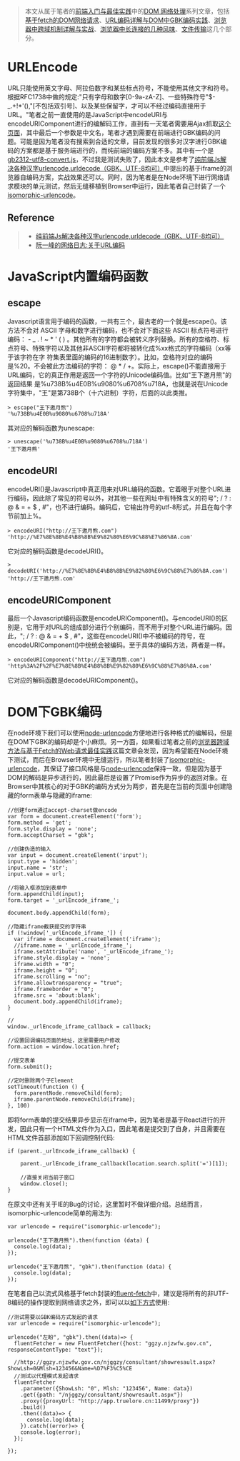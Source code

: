 

> 本文从属于笔者的[前端入门与最佳实践](https://github.com/wxyyxc1992/Web-Frontend-Introduction-And-Best-Practices)中的[DOM 网络处理]()系列文章，包括[基于fetch的DOM网络请求]()、[URL编码详解与DOM中GBK编码实践]()、[浏览器中跨域机制详解与实战]()、[浏览器中长连接的几种风味]()、[文件传输]()这几个部分。

# URLEncode

URL只能使用英文字母、阿拉伯数字和某些标点符号，不能使用其他文字和符号。根据RFC1738中做的规定:"只有字母和数字[0-9a-zA-Z]、一些特殊符号"$-_.+!*'(),"[不包括双引号]、以及某些保留字，才可以不经过编码直接用于URL。"笔者之前一直使用的是JavaScript中encodeURI与encodeURIComponent进行的编解码工作，直到有一天笔者需要用Ajax抓取[这个页面](http://ggzy.njzwfw.gov.cn/njggzy/consultant/showresault.aspx?ShowLsh=0&Mlsh=123456&Name=%D7%F3%C5%CE)，其中最后一个参数是中文名，笔者才遇到需要在前端进行GBK编码的问题。可能是因为笔者没有搜索到合适的文章，目前发现的很多对汉字进行GBK编码的方案都是基于服务端进行的，而纯前端的编码方案不多。其中有一个是[gb2312-utf8-convert.js](https://gist.github.com/19317362/a1d8e40bfb6587463d4d)，不过我是测试失败了，因此本文是参考了[纯前端Js解决各种汉字urlencode,urldecode（GBK、UTF-8均可）](http://zcw.me/blogwp/front-end-urldecode-gbk/)中提出的基于iframe的浏览器自编码方案，实战效果还可以。同时，因为笔者是在Node环境下进行网络请求模块的单元测试，然后无缝移植到Browser中运行，因此笔者自己封装了一个[isomorphic-urlencode](https://github.com/wxyyxc1992/Web-Frontend-Introduction-And-Best-Practices/tree/master/dom/network/HTTPClient/isomorphic-urlencode)。

## Reference
> - [纯前端Js解决各种汉字urlencode,urldecode（GBK、UTF-8均可）](http://zcw.me/blogwp/front-end-urldecode-gbk/)
> - [阮一峰的网络日志:关于URL编码](http://www.ruanyifeng.com/blog/2010/02/url_encoding.html)



# JavaScript内置编码函数

## escape
Javascript语言用于编码的函数，一共有三个，最古老的一个就是escape()。该方法不会对 ASCII 字母和数字进行编码，也不会对下面这些 ASCII 标点符号进行编码： - _ . ! ~ * ' ( ) 。其他所有的字符都会被转义序列替换。所有的空格符、标点符号、特殊字符以及其他非ASCII字符都将被转化成%xx格式的字符编码（xx等于该字符在字 符集表里面的编码的16进制数字）。比如，空格符对应的编码是%20。不会被此方法编码的字符： @ * / +。实际上，escape()不能直接用于URL编码，它的真正作用是返回一个字符的Unicode编码值。比如"王下邀月熊"的返回结果 是%u738B%u4E0B%u9080%u6708%u718A，也就是说在Unicode字符集中，"王"是第738B个（十六进制）字符，后面的以此类推。
```
> escape("王下邀月熊")
'%u738B%u4E0B%u9080%u6708%u718A'
```
其对应的解码函数为unescape:
```
> unescape('%u738B%u4E0B%u9080%u6708%u718A')
'王下邀月熊'
```
## encodeURI
encodeURI()是Javascript中真正用来对URL编码的函数。它着眼于对整个URL进行编码，因此除了常见的符号以外，对其他一些在网址中有特殊含义的符号"; / ? : @ & = + $ , #"，也不进行编码。编码后，它输出符号的utf-8形式，并且在每个字节前加上%。
```
> encodeURI("http://王下邀月熊.com")
'http://%E7%8E%8B%E4%B8%8B%E9%82%80%E6%9C%88%E7%86%8A.com'
```
它对应的解码函数是decodeURI()。
```
> decodeURI('http://%E7%8E%8B%E4%B8%8B%E9%82%80%E6%9C%88%E7%86%8A.com')
'http://王下邀月熊.com'
```

## encodeURIComponent
最后一个Javascript编码函数是encodeURIComponent()。与encodeURI()的区别是，它用于对URL的组成部分进行个别编码，而不用于对整个URL进行编码。因此，"; / ? : @ & = + $ , #"，这些在encodeURI()中不被编码的符号，在encodeURIComponent()中统统会被编码。至于具体的编码方法，两者是一样。
```
> encodeURIComponent("http://王下邀月熊.com")
'http%3A%2F%2F%E7%8E%8B%E4%B8%8B%E9%82%80%E6%9C%88%E7%86%8A.com'
```
它对应的解码函数是decodeURIComponent()。


# DOM下GBK编码
在node环境下我们可以使用[node-urlencode](https://www.npmjs.com/package/urlencode)方便地进行各种格式的编解码，但是在DOM下GBK的编码却是个小麻烦。另一方面，如果看过笔者之前的[浏览器跨域方法与基于Fetch的Web请求最佳实践](https://segmentfault.com/a/1190000006095018)这篇文章会发现，因为希望能在Node环境下测试，而后在Browser环境中无缝运行，所以笔者封装了[isomorphic-urlencode](https://github.com/wxyyxc1992/Web-Frontend-Introduction-And-Best-Practices/tree/master/dom/network/HTTPClient/isomorphic-urlencode)，其保证了接口风格是与[node-urlencode](https://www.npmjs.com/package/urlencode)保持一致，但是因为基于DOM的解码是异步进行的，因此最后是设置了Promise作为异步的返回对象。在Browser中其核心的对于GBK的编码方式分为两步，首先是在当前的页面中创建隐藏的form表单与隐藏的iframe:
```
//创建form通过accept-charset做encode
var form = document.createElement('form');
form.method = 'get';
form.style.display = 'none';
form.acceptCharset = "gbk";

//创建伪造的输入
var input = document.createElement('input');
input.type = 'hidden';
input.name = 'str';
input.value = url;

//将输入框添加到表单中
form.appendChild(input);
form.target = '_urlEncode_iframe_';

document.body.appendChild(form);

//隐藏iframe截获提交的字符串
if (!window['_urlEncode_iframe_']) {
  var iframe = document.createElement('iframe');
  //iframe.name = '_urlEncode_iframe_';
  iframe.setAttribute('name', '_urlEncode_iframe_');
  iframe.style.display = 'none';
  iframe.width = "0";
  iframe.height = "0";
  iframe.scrolling = "no";
  iframe.allowtransparency = "true";
  iframe.frameborder = "0";
  iframe.src = 'about:blank';
  document.body.appendChild(iframe);
}

//
window._urlEncode_iframe_callback = callback;

//设置回调编码页面的地址，这里需要用户修改
form.action = window.location.href;

//提交表单
form.submit();

//定时删除两个子Element
setTimeout(function () {
  form.parentNode.removeChild(form);
  iframe.parentNode.removeChild(iframe);
}, 100)
```
即将form表单的提交结果异步显示在iframe中，因为笔者是基于React进行的开发，因此只有一个HTML文件作为入口，因此笔者是提交到了自身，并且需要在HTML文件首部添加如下回调控制代码:
```
if (parent._urlEncode_iframe_callback) {

    parent._urlEncode_iframe_callback(location.search.split('=')[1]);

    //直接关闭当前子窗口
    window.close();
}
```
在原文中还有关于IE的Bug的讨论，这里暂时不做详细介绍。总结而言，isomorphic-urlencode简单的用法为:
```
var urlencode = require("isomorphic-urlencode");

urlencode("王下邀月熊").then(function (data) {
  console.log(data);
});

urlencode("王下邀月熊", "gbk").then(function (data) {
  console.log(data);
});
```

在笔者自己以流式风格基于fetch封装的[fluent-fetch](https://www.npmjs.com/package/fluent-fetcher)中，建议是将所有的非UTF-8编码的操作提取到网络请求之外，即可以以[如下方式](https://github.com/wxyyxc1992/Web-Frontend-Introduction-And-Best-Practices/blob/master/dom/network/HTTPClient/fluent-fetcher/fluent_fetcher.test.js)使用:
```
//测试需要以GBK编码方式发起的请求
var urlencode = require("isomorphic-urlencode");

urlencode("左盼", "gbk").then((data)=> {
  fluentFetcher = new FluentFetcher({host: "ggzy.njzwfw.gov.cn", responseContentType: "text"});

  //http://ggzy.njzwfw.gov.cn/njggzy/consultant/showresault.aspx?ShowLsh=0&Mlsh=123456&Name=%D7%F3%C5%CE
  //测试以代理模式发起请求
  fluentFetcher
    .parameter({ShowLsh: "0", Mlsh: "123456", Name: data})
    .get({path: "/njggzy/consultant/showresault.aspx"})
    .proxy({proxyUrl: "http://app.truelore.cn:11499/proxy"})
    .build()
    .then((data)=> {
      console.log(data);
    }).catch((error)=> {
    console.log(error);
  });

});
```